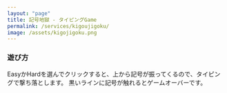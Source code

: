 ```yaml
---
layout: "page"
title: 記号地獄 - タイピングGame
permalink: /services/kigoujigoku/
image: /assets/kigojigoku.png
---
```

<script type="module" crossorigin src="{{ '/services/kigoujigoku/assets/index.9743a1bd.js' | relative_url }}"></script>
<link rel="modulepreload" href="{{ '/services/kigoujigoku/assets/vendor.f1cc6c9a.js' | relative_url }}">
<link rel="stylesheet" href="{{ '/services/kigoujigoku/assets/index.cd9c0392.css' | relative_url }}">

<div id="kigou_root"></div>

### 遊び方

EasyかHardを選んでクリックすると、上から記号が振ってくるので、タイピングで撃ち落とします。
黒いラインに記号が触れるとゲームオーバーです。

